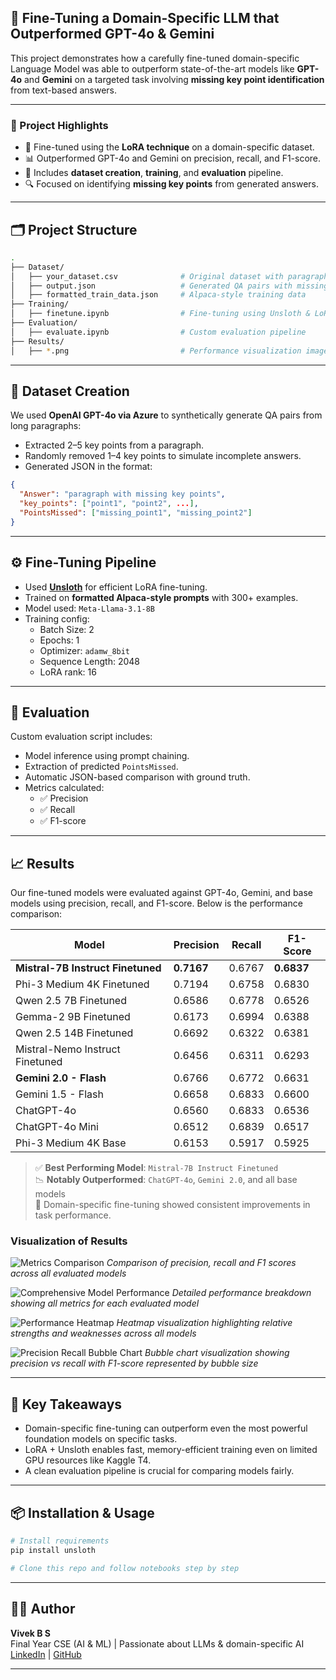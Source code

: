 ## 🧠 Fine-Tuning a Domain-Specific LLM that Outperformed GPT-4o & Gemini

This project demonstrates how a carefully fine-tuned domain-specific Language Model was able to outperform state-of-the-art models like **GPT-4o** and **Gemini** on a targeted task involving **missing key point identification** from text-based answers.

---

### 📌 Project Highlights
- 🚀 Fine-tuned using the **LoRA technique** on a domain-specific dataset.
- 📊 Outperformed GPT-4o and Gemini on precision, recall, and F1-score.
- 📁 Includes **dataset creation**, **training**, and **evaluation** pipeline.
- 🔍 Focused on identifying **missing key points** from generated answers.

---

## 🗂️ Project Structure
```bash
.
├── Dataset/
│   ├── your_dataset.csv              # Original dataset with paragraphs
│   ├── output.json                   # Generated QA pairs with missing key points
│   ├── formatted_train_data.json     # Alpaca-style training data
├── Training/
│   ├── finetune.ipynb                # Fine-tuning using Unsloth & LoRA
├── Evaluation/
│   ├── evaluate.ipynb                # Custom evaluation pipeline
├── Results/
│   ├── *.png                         # Performance visualization images
```

---

## 🧾 Dataset Creation

We used **OpenAI GPT-4o via Azure** to synthetically generate QA pairs from long paragraphs:
- Extracted 2–5 key points from a paragraph.
- Randomly removed 1–4 key points to simulate incomplete answers.
- Generated JSON in the format:

```json
{
  "Answer": "paragraph with missing key points",
  "key_points": ["point1", "point2", ...],
  "PointsMissed": ["missing_point1", "missing_point2"]
}
```

---

## ⚙️ Fine-Tuning Pipeline

- Used **[Unsloth](https://github.com/unslothai/unsloth)** for efficient LoRA fine-tuning.
- Trained on **formatted Alpaca-style prompts** with 300+ examples.
- Model used: `Meta-Llama-3.1-8B`
- Training config:
  - Batch Size: 2
  - Epochs: 1
  - Optimizer: `adamw_8bit`
  - Sequence Length: 2048
  - LoRA rank: 16

---

## 🧪 Evaluation

Custom evaluation script includes:
- Model inference using prompt chaining.
- Extraction of predicted `PointsMissed`.
- Automatic JSON-based comparison with ground truth.
- Metrics calculated:
  - ✅ Precision
  - ✅ Recall
  - ✅ F1-score

---
## 📈 Results

Our fine-tuned models were evaluated against GPT-4o, Gemini, and base models using precision, recall, and F1-score. Below is the performance comparison:

| Model                                      | Precision | Recall | F1-Score |
|-------------------------------------------|-----------|--------|----------|
| **Mistral-7B Instruct Finetuned**         | **0.7167** | 0.6767 | **0.6837** |
| Phi-3 Medium 4K Finetuned                 | 0.7194 | 0.6758 | 0.6830 |
| Qwen 2.5 7B Finetuned                     | 0.6586 | 0.6778 | 0.6526 |
| Gemma-2 9B Finetuned                      | 0.6173 | 0.6994 | 0.6388 |
| Qwen 2.5 14B Finetuned                    | 0.6692 | 0.6322 | 0.6381 |
| Mistral-Nemo Instruct Finetuned           | 0.6456 | 0.6311 | 0.6293 |
| **Gemini 2.0 - Flash**                    | 0.6766 | 0.6772 | 0.6631 |
| Gemini 1.5 - Flash                        | 0.6658 | 0.6833 | 0.6600 |
| ChatGPT-4o                                | 0.6560 | 0.6833 | 0.6536 |
| ChatGPT-4o Mini                           | 0.6512 | 0.6839 | 0.6517 |
| Phi-3 Medium 4K Base                      | 0.6153 | 0.5917 | 0.5925 |

> ✅ **Best Performing Model**: `Mistral-7B Instruct Finetuned`  
> 📉 **Notably Outperformed**: `ChatGPT-4o`, `Gemini 2.0`, and all base models  
> 🎯 Domain-specific fine-tuning showed consistent improvements in task performance.

### Visualization of Results

![Metrics Comparison](https://github.com/astronova001/finetuning-small-llms-to-outperform-large-models-on-specific-tasks/blob/main/Results/metrics_comparison.png)
*Comparison of precision, recall and F1 scores across all evaluated models*

![Comprehensive Model Performance](https://github.com/astronova001/finetuning-small-llms-to-outperform-large-models-on-specific-tasks/blob/main/Results/model_performance_comparison.png)
*Detailed performance breakdown showing all metrics for each evaluated model*

![Performance Heatmap](https://github.com/astronova001/finetuning-small-llms-to-outperform-large-models-on-specific-tasks/blob/main/Results/metrics_heatmap.png)
*Heatmap visualization highlighting relative strengths and weaknesses across all models*

![Precision Recall Bubble Chart](https://github.com/astronova001/finetuning-small-llms-to-outperform-large-models-on-specific-tasks/blob/main/Results/Precission_recall_bubble_size_representation.png)
*Bubble chart visualization showing precision vs recall with F1-score represented by bubble size*

---

## 💬 Key Takeaways

- Domain-specific fine-tuning can outperform even the most powerful foundation models on specific tasks.
- LoRA + Unsloth enables fast, memory-efficient training even on limited GPU resources like Kaggle T4.
- A clean evaluation pipeline is crucial for comparing models fairly.

---

## 📦 Installation & Usage

```bash
# Install requirements
pip install unsloth

# Clone this repo and follow notebooks step by step
```

---

## 🧑‍💻 Author

**Vivek B S**  
Final Year CSE (AI & ML) | Passionate about LLMs & domain-specific AI  
[LinkedIn](https://www.linkedin.com/in/b-s-vivek/) | [GitHub](https://github.com/astronova001)

---
